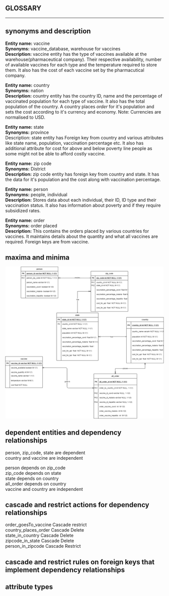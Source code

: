GLOSSARY
----
----
synonyms and description
-----------------------

**Entity name:** vaccine\
**Synonyms:** vaccine_database, warehouse for vaccines\
**Description:** vaccine entity has the type of vaccines available at the warehouse(pharmaceutical company). Their respective availability, number of available vaccines for each type  and the temperature required to store them. It also has the cost of each vaccine set by the pharmacutical company.

**Entity name:** country\
**Synonyms:** nation\
**Description:** country entity has the country ID, name and the percentage of vaccinated population for each type of vaccine. It also has the total population of the country. A country places *order* for it's population and sets the cost according to it's currency and economy. Note: Currencies are normalised to USD.

**Entity name:** state\
**Synonyms:** province\
Description: state entity has Foreign key from country and various attributes like state name, population, vaccination percentage etc. It also has additional attribute for cost for above and below poverty line people as some might not be able to afford costly vaccine.

**Entity name:** zip code\
**Synonyms:** District\
**Description:** zip code entity has foreign key from country and state. It has the data for it's population and the cost along with vaccination percentage.

**Entity name:** person\
**Synonyms:** people, individual\
**Description:** Stores data about each individual, their ID, ID type and their vaccination status. It also has information about poverty and if they require subsidized rates.

**Entity name:** order\
**Synonyms:** order placed\
**Description:** This contains the orders placed by various countries for vaccines. It maintains details about the quantity and what all vaccines are required. Foreign keys are from vaccine.


maxima and minima
---------------------------
<!-- ![alt text](https://github.com/AmritRVardhan/CS480UIC/cs480-course-project-vaccine/blob/[branch]/image.jpg?raw=true) -->
![Alt text](https://github.com/CS480UIC/cs480-course-project-vaccine/blob/main/documentation/vaccine.drawio.png?raw=true "ER Diagram")

dependent entities and dependency relationships
---------------
person, zip_code, state are dependent\
country and vaccine are independent

person depends on zip_code\
zip_code depends on state\
state depends on country\
all_order depends on country\
vaccine and country are independent

cascade and restrict actions for dependency relationships
-----------------------
order_goesTo_vaccine Cascade restrict\
country_places_order Cascade Delete\
state_in_country Cascade Delete\
zipcode_in_state Cascade Delete\
person_in_zipcode Cascade Restrict


cascade and restrict rules on foreign keys that implement dependency relationships
----------------------------


attribute types
-----------------------------



